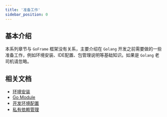 ```yaml
---
title: '准备工作'
sidebar_position: 0
---
```


## 基本介绍

本系列章节与 `GoFrame` 框架没有关系，主要介绍在 `Golang` 开发之前需要做的一些准备工作，例如环境安装、IDE配置、包管理说明等基础知识。如果是 `Golang` 老司机请忽略。

## 相关文档

- [环境安装](output/goframe-v2.6-md/项目开发/准备工作/环境安装)
- [Go Module](output/goframe-v2.6-md/项目开发/准备工作/Go%20Module)
- [开发环境配置](output/goframe-v2.6-md/项目开发/准备工作/开发环境配置)
- [私有依赖管理](output/goframe-v2.6-md/项目开发/准备工作/私有依赖管理)